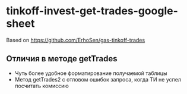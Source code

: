 # tinkoff-invest-get-trades-google-sheet

Based on https://github.com/ErhoSen/gas-tinkoff-trades

## Отличия в методе getTrades

* Чуть более удобное форматирование получаемой таблицы
* Метод getTrades2 с отловом ошибок запроса, когда ТИ не успел посчитать комиссию
